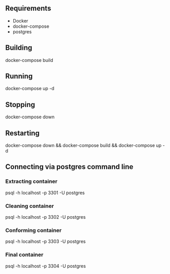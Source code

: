 ## Requirements

* Docker
* docker-compose
* postgres

## Building
docker-compose build

## Running
docker-compose up -d

## Stopping
docker-compose down

## Restarting
docker-compose down && docker-compose build && docker-compose up -d

## Connecting via postgres command line

### Extracting container
psql -h localhost -p 3301 -U postgres

### Cleaning container
psql -h localhost -p 3302 -U postgres

### Conforming container
psql -h localhost -p 3303 -U postgres

### Final container
psql -h localhost -p 3304 -U postgres
